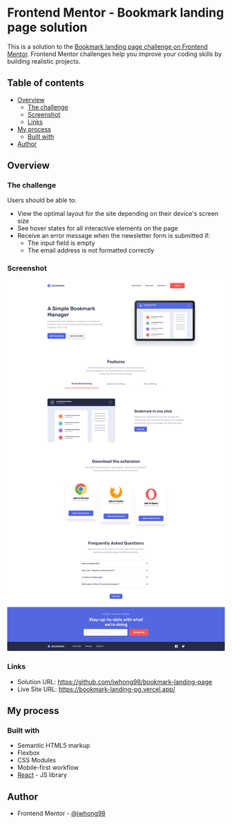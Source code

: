# Frontend Mentor - Bookmark landing page solution

This is a solution to the [Bookmark landing page challenge on Frontend Mentor](https://www.frontendmentor.io/challenges/bookmark-landing-page-5d0b588a9edda32581d29158). Frontend Mentor challenges help you improve your coding skills by building realistic projects.

## Table of contents

- [Overview](#overview)
  - [The challenge](#the-challenge)
  - [Screenshot](#screenshot)
  - [Links](#links)
- [My process](#my-process)
  - [Built with](#built-with)
- [Author](#author)

## Overview

### The challenge

Users should be able to:

- View the optimal layout for the site depending on their device's screen size
- See hover states for all interactive elements on the page
- Receive an error message when the newsletter form is submitted if:
  - The input field is empty
  - The email address is not formatted correctly

### Screenshot

![](/screenshot.png)

### Links

- Solution URL: https://github.com/jwhong98/bookmark-landing-page
- Live Site URL: https://bookmark-landing-pg.vercel.app/

## My process

### Built with

- Semantic HTML5 markup
- Flexbox
- CSS Modules
- Mobile-first workflow
- [React](https://reactjs.org/) - JS library

## Author

- Frontend Mentor - [@jwhong98](https://www.frontendmentor.io/profile/jwhong98)
